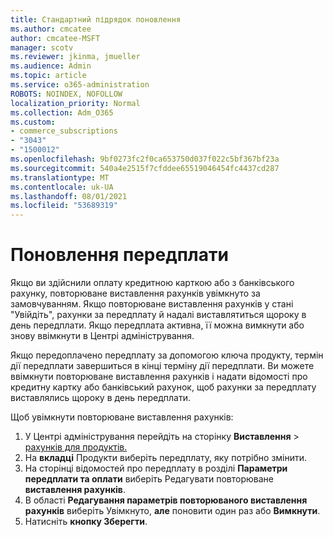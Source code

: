 ```yaml
---
title: Стандартний підрядок поновлення
ms.author: cmcatee
author: cmcatee-MSFT
manager: scotv
ms.reviewer: jkinma, jmueller
ms.audience: Admin
ms.topic: article
ms.service: o365-administration
ROBOTS: NOINDEX, NOFOLLOW
localization_priority: Normal
ms.collection: Adm_O365
ms.custom:
- commerce_subscriptions
- "3043"
- "1500012"
ms.openlocfilehash: 9bf0273fc2f0ca653750d037f022c5bf367bf23a
ms.sourcegitcommit: 540a4e2515f7cfddee65519046454fc4437cd287
ms.translationtype: MT
ms.contentlocale: uk-UA
ms.lasthandoff: 08/01/2021
ms.locfileid: "53689319"
---
```

# <a name="renewing-your-subscription"></a>Поновлення передплати

Якщо ви здійснили оплату кредитною карткою або з банківського рахунку, повторюване виставлення рахунків увімкнуто за замовчуванням. Якщо повторюване виставлення рахунків у стані "Увійдіть", рахунки за передплату й надалі виставлятиться щороку в день передплати. Якщо передплата активна, її можна вимкнути або знову ввімкнути в Центрі адміністрування.

Якщо передоплачено передплату за допомогою ключа продукту, термін дії передплати завершиться в кінці терміну дії передплати. Ви можете ввімкнути повторюване виставлення рахунків і надати відомості про кредитну картку або банківський рахунок, щоб рахунки за передплату виставлялись щороку в день передплати.

Щоб увімкнути повторюване виставлення рахунків:

1. У Центрі адміністрування перейдіть на сторінку **Виставлення**  >  [рахунків для продуктів.](https://go.microsoft.com/fwlink/p/?linkid=842054)
2. На **вкладці** Продукти виберіть передплату, яку потрібно змінити.
3. На сторінці відомостей про передплату в розділі **Параметри передплати та оплати** виберіть Редагувати повторюване **виставлення рахунків**.
4. В області **Редагування параметрів повторюваного виставлення рахунків** виберіть Увімкнуто, **але** поновити один раз або **Вимкнути**. 
5. Натисніть **кнопку Зберегти**. 